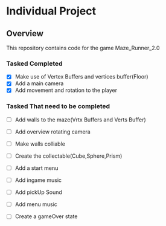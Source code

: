 # Individual Project

## Overview ##
This repository contains code for the game Maze_Runner_2.0

### Tasked Completed
- [x] Make use of Vertex Buffers and vertices buffer(Floor)
- [x] Add a main camera
- [x] Add movement and rotation to the player

### Tasked That need to be completed
- [ ] Add walls to the maze(Vrtx Buffers and Verts Buffer)
- [ ] Add overview rotating camera
- [ ] Make walls colliable
- [ ] Create the collectable(Cube,Sphere,Prism)
- [ ] Add a start menu
- [ ] Add ingame music
- [ ] Add pickUp Sound
- [ ] Add menu music
- [ ] Create a gameOver state




